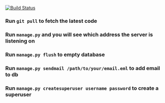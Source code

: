 [![Build Status](https://travis-ci.org/dhudaddy/prism.png?branch=master)](https://travis-ci.org/dhudaddy/prism)

### Run `git pull` to fetch the latest code

### Run `manage.py` and you will see which address the server is listening on

### Run `manage.py flush` to empty database

### Run `manage.py sendmail /path/to/your/email.eml` to add email to db

### Run `manage.py createsuperuser username password` to create a superuser
